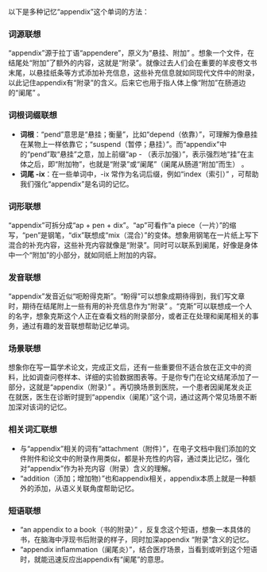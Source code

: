 以下是多种记忆“appendix”这个单词的方法：

### 词源联想
“appendix”源于拉丁语“appendere”，原义为“悬挂、附加” 。想象一个文件，在结尾处“附加”了额外的内容，这就是“附录”。就像过去人们会在重要的羊皮卷文书末尾，以悬挂纸条等方式添加补充信息，这些补充信息就如同现代文件中的附录，以此记住appendix有“附录”的含义。后来它也用于指人体上像“附加”在肠道边的“阑尾” 。

### 词根词缀联想
- **词根**：“pend”意思是“悬挂；衡量”，比如“depend（依靠）”，可理解为像悬挂在某物上一样依靠它；“suspend（暂停；悬挂）”。而“appendix”中的“pend”取“悬挂”之意，加上前缀“ap - （表示加强）”，表示强烈地“挂”在主体之后，即“附加物”，也就是“附录”或“阑尾”（阑尾从肠道“附加”而生） 。
 - **词尾 -ix**：在一些单词中，-ix 常作为名词后缀，例如“index（索引）” ，可帮助我们强化“appendix”是名词的记忆。

### 词形联想
“appendix”可拆分成“ap + pen + dix”。“ap”可看作“a piece（一片）”的缩写，“pen”是钢笔，“dix”联想成“mix（混合）”的变体。想象用钢笔在一片纸上写下混合的补充内容，这些补充内容就像是“附录”。同时可以联系到阑尾，好像是身体中一个“附加”的小部分，就如同纸上附加的内容。

### 发音联想
“appendix”发音近似“呃盼得克斯”。“盼得”可以想象成期待得到，我们写文章时，期待在结尾附上一些有用的补充信息作为“附录” 。“克斯”可以联想成一个人的名字，想象克斯这个人正在查看文档的附录部分，或者正在处理和阑尾相关的事务，通过有趣的发音联想帮助记忆单词。

### 场景联想
想象你在写一篇学术论文，完成正文后，还有一些重要但不适合放在正文中的资料，比如调查问卷样本、详细的实验数据图表等。于是你专门在论文结尾添加了一部分，这就是“appendix（附录）” 。再切换场景到医院，一个患者因阑尾发炎正在就医，医生在诊断时提到“appendix（阑尾）”这个词，通过这两个常见场景不断加深对该词的记忆。

### 相关词汇联想
 - 与“appendix”相关的词有“attachment（附件）”，在电子文档中我们添加的文件附件和论文中的附录作用类似，都是补充性的内容，通过类比记忆，强化对“appendix”作为补充内容（附录）含义的理解。
 - “addition（添加；增加物）”也和appendix相关，appendix本质上就是一种额外的添加，从语义关联角度帮助记忆。

### 短语联想
 - “an appendix to a book（书的附录）” ，反复念这个短语，想象一本具体的书，在脑海中浮现书后附录的样子，同时加深appendix “附录”含义的记忆。
 - “appendix inflammation（阑尾炎）”，结合医疗场景，当看到或听到这个短语时，就能迅速反应出appendix有“阑尾”的意思。 
